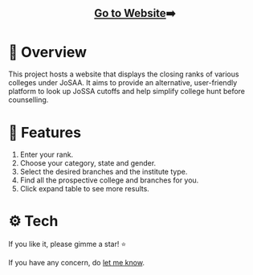 <h2 align='center'><a href='https://sbrjt.github.io/josaa/'>Go to Website</a>➡️</h2>

# 📝 Overview

This project hosts a website that displays the closing ranks of various colleges under JoSAA. It aims to provide an alternative, user-friendly platform to look up JoSSA cutoffs and help simplify college hunt before counselling. 
<!-- One  can apply custom filters and get personalized sorted results based on their rank. -->

# 📲 Features
1. Enter your rank.
2. Choose your category, state and gender.
3. Select the desired branches and the institute type.
4. Find all the prospective college and branches for you.
5. Click expand table to see more results.

# ⚙️ Tech



If you like it, please gimme a star! ⭐

If you have any concern, do [let me know](https://mailhide.io/e/kMGaefEP).
